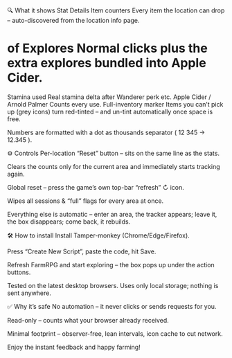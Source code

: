 





🔍 What it shows
Stat	Details
Item counters	Every item the location can drop – auto-discovered from the location info page.
# of Explores	Normal clicks plus the extra explores bundled into Apple Cider.
Stamina used	Real stamina delta after Wanderer perk etc.
Apple Cider / Arnold Palmer	Counts every use.
Full-inventory marker	Items you can’t pick up (grey icons) turn red-tinted – and un-tint automatically once space is free.

Numbers are formatted with a dot as thousands separator ( 12 345 → 12.345 ).

⚙️ Controls
Per-location “Reset” button – sits on the same line as the stats.

Clears the counts only for the current area and immediately starts tracking again.

Global reset – press the game’s own top-bar “refresh” ↻ icon.

Wipes all sessions & “full” flags for every area at once.

Everything else is automatic – enter an area, the tracker appears; leave it, the box disappears; come back, it rebuilds.

🛠️ How to install
Install Tamper-monkey (Chrome/Edge/Firefox).

Press “Create New Script”, paste the code, hit Save.

Refresh FarmRPG and start exploring – the box pops up under the action buttons.

Tested on the latest desktop browsers. Uses only local storage; nothing is sent anywhere.

✅ Why it’s safe
No automation – it never clicks or sends requests for you.

Read-only – counts what your browser already received.

Minimal footprint – observer-free, lean intervals, icon cache to cut network.

Enjoy the instant feedback and happy farming!
